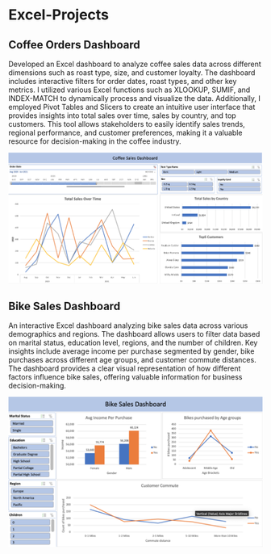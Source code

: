 # Excel-Projects

## Coffee Orders Dashboard

Developed an Excel dashboard to analyze coffee sales data across different dimensions such as roast type, size, and customer loyalty. The dashboard includes interactive filters for order dates, roast types, and other key metrics. I utilized various Excel functions such as XLOOKUP, SUMIF, and INDEX-MATCH to dynamically process and visualize the data. Additionally, I employed Pivot Tables and Slicers to create an intuitive user interface that provides insights into total sales over time, sales by country, and top customers. This tool allows stakeholders to easily identify sales trends, regional performance, and customer preferences, making it a valuable resource for decision-making in the coffee industry.

<img src="Coffee Orders Dashoard/coffee orders.png" width = "750" >

## Bike Sales Dashboard

An interactive Excel dashboard analyzing bike sales data across various demographics and regions. The dashboard allows users to filter data based on marital status, education level, regions, and the number of children. Key insights include average income per purchase segmented by gender, bike purchases across different age groups, and customer commute distances. The dashboard provides a clear visual representation of how different factors influence bike sales, offering valuable information for business decision-making.

<img src="Bike Sales Dashboard/bike sales.png" width = "750" >


